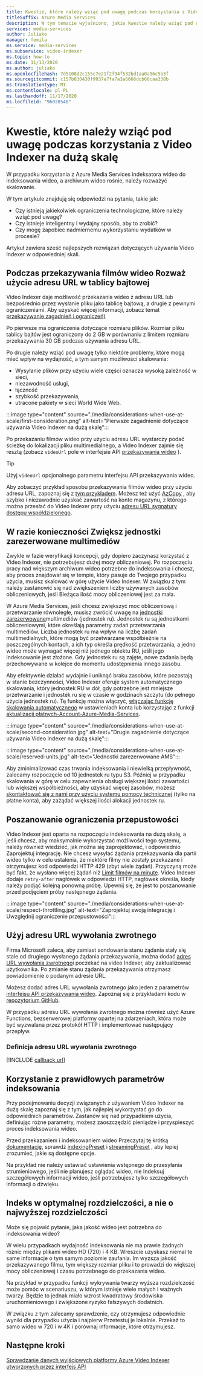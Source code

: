 ```yaml
---
title: Kwestie, które należy wziąć pod uwagę podczas korzystania z Video Indexer w skali — Azure
titleSuffix: Azure Media Services
description: W tym temacie wyjaśniono, jakie kwestie należy wziąć pod uwagę podczas korzystania z Video Indexer na dużą skalę.
services: media-services
author: Juliako
manager: femila
ms.service: media-services
ms.subservice: video-indexer
ms.topic: how-to
ms.date: 11/13/2020
ms.author: juliako
ms.openlocfilehash: 7d5108d2c155c7e21f2f94f532bd1aa0a96c5b3f
ms.sourcegitcommit: c157b830430f9937a7fa7a3a6666dcb66caa338b
ms.translationtype: MT
ms.contentlocale: pl-PL
ms.lasthandoff: 11/17/2020
ms.locfileid: "96020548"
---
```

# <a name="things-to-consider-when-using-video-indexer-at-scale"></a>Kwestie, które należy wziąć pod uwagę podczas korzystania z Video Indexer na dużą skalę

W przypadku korzystania z Azure Media Services indeksatora wideo do indeksowania wideo, a archiwum wideo rośnie, należy rozważyć skalowanie. 

W tym artykule znajdują się odpowiedzi na pytania, takie jak:

* Czy istnieją jakiekolwiek ograniczenia technologiczne, które należy wziąć pod uwagę?
* Czy istnieje inteligentny i wydajny sposób, aby to zrobić?
* Czy mogę zapobiec nadmiernemu wykorzystaniu wydatków w procesie?

Artykuł zawiera sześć najlepszych rozwiązań dotyczących używania Video Indexer w odpowiedniej skali.

## <a name="when-uploading-videos-consider-using-a-url-over-byte-array"></a>Podczas przekazywania filmów wideo Rozważ użycie adresu URL w tablicy bajtowej

Video Indexer daje możliwość przekazania wideo z adresu URL lub bezpośrednio przez wysłanie pliku jako tablicę bajtową, a drugie z pewnymi ograniczeniami. Aby uzyskać więcej informacji, zobacz temat [przekazywanie zagadnień i ograniczeń)](upload-index-videos.md#uploading-considerations-and-limitations)

Po pierwsze ma ograniczenia dotyczące rozmiaru plików. Rozmiar pliku tablicy bajtów jest ograniczony do 2 GB w porównaniu z limitem rozmiaru przekazywania 30 GB podczas używania adresu URL.

Po drugie należy wziąć pod uwagę tylko niektóre problemy, które mogą mieć wpływ na wydajność, a tym samym możliwości skalowania:

* Wysyłanie plików przy użyciu wiele części oznacza wysoką zależność w sieci, 
* niezawodność usługi, 
* łączność 
* szybkość przekazywania, 
* utracone pakiety w sieci World Wide Web.

:::image type="content" source="./media/considerations-when-use-at-scale/first-consideration.png" alt-text="Pierwsze zagadnienie dotyczące używania Video Indexer na dużą skalę":::

Po przekazaniu filmów wideo przy użyciu adresu URL wystarczy podać ścieżkę do lokalizacji pliku multimedialnego, a Video Indexer zajmie się resztą (zobacz `videoUrl` pole w interfejsie API [przekazywania wideo](https://api-portal.videoindexer.ai/docs/services/Operations/operations/Upload-Video?&pattern=upload) ).

> [!TIP]
> Użyj `videoUrl` opcjonalnego parametru interfejsu API przekazywania wideo.

Aby zobaczyć przykład sposobu przekazywania filmów wideo przy użyciu adresu URL, zapoznaj się z [tym przykładem](upload-index-videos.md#code-sample). Możesz też użyć [AzCopy](https://docs.microsoft.com/azure/storage/common/storage-use-azcopy-v10) , aby szybko i niezawodnie uzyskać zawartość na konto magazynu, z którego można przesłać do Video Indexer przy użyciu [adresu URL sygnatury dostępu współdzielonego](https://docs.microsoft.com/azure/storage/common/storage-sas-overview).

## <a name="increase-media-reserved-units-if-needed"></a>W razie konieczności Zwiększ jednostki zarezerwowane multimediów

Zwykle w fazie weryfikacji koncepcji, gdy dopiero zaczynasz korzystać z Video Indexer, nie potrzebujesz dużej mocy obliczeniowej. Po rozpoczęciu pracy nad większym archiwum wideo potrzebne do indeksowania i chcesz, aby proces znajdował się w tempie, który pasuje do Twojego przypadku użycia, musisz skalować w górę użycie Video Indexer. W związku z tym należy zastanowić się nad zwiększeniem liczby używanych zasobów obliczeniowych, jeśli Bieżąca ilość mocy obliczeniowej jest za mała.

W Azure Media Services, jeśli chcesz zwiększyć moc obliczeniową i przetwarzanie równoległe, musisz zwrócić uwagę na [jednostki zarezerwowane](../latest/concept-media-reserved-units.md)multimediów (jednostek ru). Jednostek ru są jednostkami obliczeniowymi, które określają parametry zadań przetwarzania multimediów. Liczba jednostek ru ma wpływ na liczbę zadań multimedialnych, które mogą być przetwarzane współbieżnie na poszczególnych kontach, a ich typ określa prędkość przetwarzania, a jedno wideo może wymagać więcej niż jednego obiektu RU, jeśli jego indeksowanie jest złożone. Gdy jednostek ru są zajęte, nowe zadania będą przechowywane w kolejce do momentu udostępnienia innego zasobu.

Aby efektywnie działać wydajnie i uniknąć braku zasobów, które pozostają w stanie bezczynności, Video Indexer oferuje system automatycznego skalowania, który jednostek RU w dół, gdy potrzebne jest mniejsze przetwarzanie i jednostek ru się w czasie w godzinach szczytu (do pełnego użycia jednostek ru). Tę funkcję można włączyć, [włączając funkcję skalowania automatycznego](manage-account-connected-to-azure.md#autoscale-reserved-units) w ustawieniach konta lub korzystając z funkcji [aktualizacji płatnych-Account-Azure-Media-Services](https://api-portal.videoindexer.ai/docs/services/Operations/operations/Update-Paid-Account-Azure-Media-Services?&pattern=update).

:::image type="content" source="./media/considerations-when-use-at-scale/second-consideration.jpg" alt-text="Drugie zagadnienie dotyczące używania Video Indexer na dużą skalę":::

:::image type="content" source="./media/considerations-when-use-at-scale/reserved-units.jpg" alt-text="Jednostki zarezerwowane AMS":::

Aby zminimalizować czas trwania indeksowania i niewielką przepływność, zalecamy rozpoczęcie od 10 jednostek ru typu S3. Później w przypadku skalowania w górę w celu zapewnienia obsługi większej ilości zawartości lub większej współbieżności, aby uzyskać więcej zasobów, możesz [skontaktować się z nami przy użyciu systemu pomocy technicznej](https://ms.portal.azure.com/#blade/Microsoft_Azure_Support/HelpAndSupportBlade/newsupportrequest) (tylko na płatne konta), aby zażądać większej ilości alokacji jednostek ru.

## <a name="respect-throttling"></a>Poszanowanie ograniczenia przepustowości

Video Indexer jest oparta na rozpoczęciu indeksowania na dużą skalę, a jeśli chcesz, aby maksymalnie wykorzystać możliwości tego systemu, należy również wiedzieć, jak można się zaprojektować, i odpowiednio Zaprojektuj integrację. Nie chcesz wysyłać żądania przekazywania dla partii wideo tylko w celu ustalenia, że niektóre filmy nie zostały przekazane i otrzymujesz kod odpowiedzi HTTP 429 (zbyt wiele żądań). Przyczyną może być fakt, że wysłano więcej żądań niż [Limit filmów na minutę](upload-index-videos.md#uploading-considerations-and-limitations). Video Indexer dodaje `retry-after` nagłówek w odpowiedzi HTTP, nagłówek określa, kiedy należy podjąć kolejną ponowną próbę. Upewnij się, że jest to poszanowanie przed podjęciem próby następnego żądania.

:::image type="content" source="./media/considerations-when-use-at-scale/respect-throttling.jpg" alt-text="Zaprojektuj swoją integrację i Uwzględnij ograniczenie przepustowości":::

## <a name="use-callback-url"></a>Użyj adresu URL wywołania zwrotnego

Firma Microsoft zaleca, aby zamiast sondowania stanu żądania stały się stale od drugiego wysłanego żądania przekazywania, można dodać [adres URL wywołania zwrotnego](upload-index-videos.md#callbackurl)i poczekać na video Indexer, aby zaktualizować użytkownika. Po zmianie stanu żądania przekazywania otrzymasz powiadomienie o podanym adresie URL.

Możesz dodać adres URL wywołania zwrotnego jako jeden z parametrów [interfejsu API przekazywania wideo](https://api-portal.videoindexer.ai/docs/services/Operations/operations/Upload-Video?&pattern=upload). Zapoznaj się z przykładami kodu w [repozytorium GitHub](https://github.com/Azure-Samples/media-services-video-indexer/tree/master/). 

W przypadku adresu URL wywołania zwrotnego można również użyć Azure Functions, bezserwerowej platformy opartej na zdarzeniach, która może być wyzwalana przez protokół HTTP i implementować następujący przepływ.

### <a name="callback-url-definition"></a>Definicja adresu URL wywołania zwrotnego

[!INCLUDE [callback url](./includes/callback-url.md)]

## <a name="use-the-right-indexing-parameters-for-you"></a>Korzystanie z prawidłowych parametrów indeksowania

Przy podejmowaniu decyzji związanych z używaniem Video Indexer na dużą skalę zapoznaj się z tym, jak najlepiej wykorzystać go do odpowiednich parametrów. Zastanów się nad przypadkiem użycia, definiując różne parametry, możesz zaoszczędzić pieniądze i przyspieszyć proces indeksowania wideo.

Przed przekazaniem i indeksowaniem wideo Przeczytaj tę krótką [dokumentację](upload-index-videos.md), sprawdź [indexingPreset](upload-index-videos.md#indexingpreset) i [streamingPreset](upload-index-videos.md#streamingpreset) , aby lepiej zrozumieć, jakie są dostępne opcje.

Na przykład nie należy ustawiać ustawienia wstępnego do przesyłania strumieniowego, jeśli nie planujesz oglądać wideo, nie Indeksuj szczegółowych informacji wideo, jeśli potrzebujesz tylko szczegółowych informacji o dźwięku.

## <a name="index-in-optimal-resolution-not-highest-resolution"></a>Indeks w optymalnej rozdzielczości, a nie o najwyższej rozdzielczości

Może się pojawić pytanie, jaka jakość wideo jest potrzebna do indeksowania wideo? 

W wielu przypadkach wydajność indeksowania nie ma prawie żadnych różnic między plikami wideo HD (720) i 4 KB. Wreszcie uzyskasz niemal te same informacje o tym samym poziomie zaufania. Im wyższa jakość przekazywanego filmu, tym większy rozmiar pliku i to prowadzi do większej mocy obliczeniowej i czasu potrzebnego do przekazania wideo.

Na przykład w przypadku funkcji wykrywania twarzy wyższa rozdzielczość może pomóc w scenariuszu, w którym istnieje wiele małych i ważnych twarzy. Będzie to jednak miało wzrost kwadratowy środowiska uruchomieniowego i zwiększone ryzyko fałszywych dodatnich.

W związku z tym zalecamy sprawdzenie, czy otrzymujesz odpowiednie wyniki dla przypadku użycia i najpierw Przetestuj je lokalnie. Przekaż to samo wideo w 720 i w 4K i porównaj informacje, które otrzymujesz.

## <a name="next-steps"></a>Następne kroki

[Sprawdzanie danych wyjściowych platformy Azure Video Indexer utworzonych przez interfejs API](video-indexer-output-json-v2.md)
